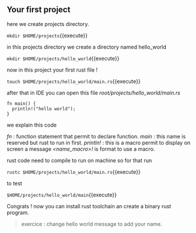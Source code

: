 ## Your first project

here we create projects directory.

`mkdir $HOME/projects`{{execute}}

in this projects directory we create a directory named hello_world

`mkdir $HOME/projects/hello_world`{{execute}}

now in this project your first rust file !

`touch $HOME/projects/hello_world/main.rs`{{execute}}

after that in IDE you can open this file *root/projects/hello_world/main.rs*

```
fn main() {
  println!("hello world");
}
```

we explain this code

*fn* : function statement that permit to declare function.
*main* : this name is reserved but rust to run in first.
*println!* : this is a macro permit to display on screen a message
*<name_macro>!* is format to use a macro.

rust code need to compile to run on machine so for that run 

`rustc $HOME/projects/hello_world/main.rs`{{execute}}

to test 

`$HOME/projects/hello_world/main`{{execute}}

Congrats ! now you can install rust toolchain an create a binary
rust program.

> exercice : 
> change hello world message to add your name.
